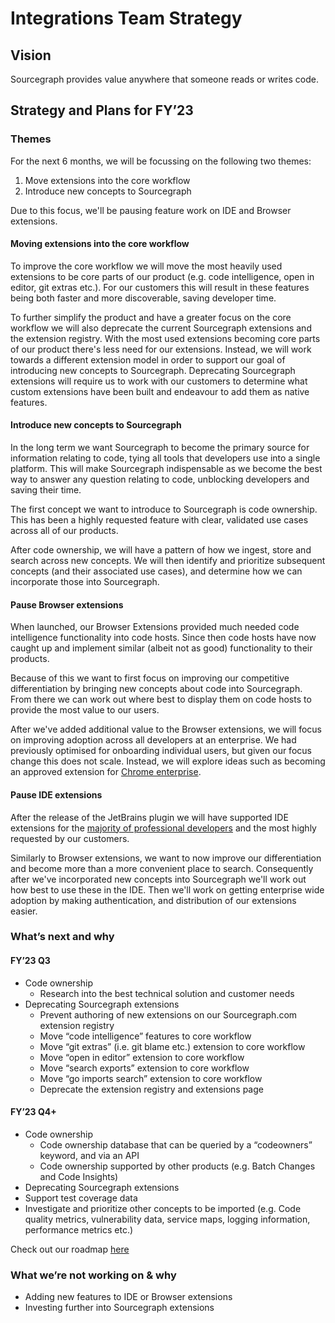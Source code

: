 # Integrations Team Strategy

## Vision

Sourcegraph provides value anywhere that someone reads or writes code.

## Strategy and Plans for FY’23

### Themes

For the next 6 months, we will be focussing on the following two themes:

1. Move extensions into the core workflow
2. Introduce new concepts to Sourcegraph

Due to this focus, we'll be pausing feature work on IDE and Browser extensions.

#### Moving extensions into the core workflow

To improve the core workflow we will move the most heavily used extensions to be core parts of our product (e.g. code intelligence, open in editor, git extras etc.). For our customers this will result in these features being both faster and more discoverable, saving developer time.

To further simplify the product and have a greater focus on the core workflow we will also deprecate the current Sourcegraph extensions and the extension registry. With the most used extensions becoming core parts of our product there's less need for our extensions. Instead, we will work towards a different extension model in order to support our goal of introducing new concepts to Sourcegraph. Deprecating Sourcegraph extensions will require us to work with our customers to determine what custom extensions have been built and endeavour to add them as native features.

#### Introduce new concepts to Sourcegraph

In the long term we want Sourcegraph to become the primary source for information relating to code, tying all tools that developers use into a single platform. This will make Sourcegraph indispensable as we become the best way to answer any question relating to code, unblocking developers and saving their time.

The first concept we want to introduce to Sourcegraph is code ownership. This has been a highly requested feature with clear, validated use cases across all of our products.

After code ownership, we will have a pattern of how we ingest, store and search across new concepts. We will then identify and prioritize subsequent concepts (and their associated use cases), and determine how we can incorporate those into Sourcegraph.

#### Pause Browser extensions

When launched, our Browser Extensions provided much needed code intelligence functionality into code hosts. Since then code hosts have now caught up and implement similar (albeit not as good) functionality to their products.

Because of this we want to first focus on improving our competitive differentiation by bringing new concepts about code into Sourcegraph. From there we can work out where best to display them on code hosts to provide the most value to our users.

After we've added additional value to the Browser extensions, we will focus on improving adoption across all developers at an enterprise. We had previously optimised for onboarding individual users, but given our focus change this does not scale. Instead, we will explore ideas such as becoming an approved extension for [Chrome enterprise](https://support.google.com/chrome/a/answer/6306504?hl=en).

#### Pause IDE extensions

After the release of the JetBrains plugin we will have supported IDE extensions for the [majority of professional developers](https://survey.stackoverflow.co/2022/#section-worked-with-vs-want-to-work-with-integrated-development-environment) and the most highly requested by our customers.

Similarly to Browser extensions, we want to now improve our differentiation and become more than a more convenient place to search. Consequently after we've incorporated new concepts into Sourcegraph we'll work out how best to use these in the IDE. Then we'll work on getting enterprise wide adoption by making authentication, and distribution of our extensions easier.


### What’s next and why

#### FY’23 Q3

- Code ownership
  - Research into the best technical solution and customer needs
- Deprecating Sourcegraph extensions
  - Prevent authoring of new extensions on our Sourcegraph.com extension registry
  - Move “code intelligence” features to core workflow
  - Move “git extras” (i.e. git blame etc.) extension to core workflow
  - Move “open in editor” extension to core workflow
  - Move “search exports” extension to core workflow
  - Move “go imports search” extension to core workflow
  - Deprecate the extension registry and extensions page

#### FY’23 Q4+

- Code ownership
  - Code ownership database that can be queried by a “codeowners” keyword, and via an API
  - Code ownership supported by other products (e.g. Batch Changes and Code Insights)
- Deprecating Sourcegraph extensions
- Support test coverage data
- Investigate and prioritize other concepts to be imported (e.g. Code quality metrics, vulnerability data, service maps, logging information, performance metrics etc.)

Check out our roadmap [here](https://github.com/orgs/sourcegraph/projects/214/views/56)

### What we’re not working on & why

- Adding new features to IDE or Browser extensions
- Investing further into Sourcegraph extensions
